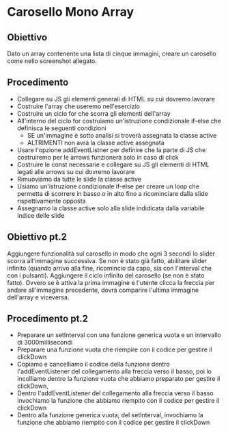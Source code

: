 # Carosello Mono Array

## Obiettivo

Dato un array contenente una lista di cinque immagini, creare un carosello come nello screenshot allegato.

## Procedimento

- Collegare su JS gli elementi generali di HTML su cui dovremo lavorare
- Costruire l'array che useremo nell'esercizio
- Costruire un ciclo for che scorra gli elementi dell'array
- All'interno del ciclo for costruiamo un'istruzione condizionale if-else che definisca le seguenti condizioni
  - SE un'immagine è sotto analisi si troverà assegnata la classe active
  - ALTRIMENTI non avrà la classe active assegnata
- Usare l'opzione addEventListner per definire che la parte di JS che costruiremo per le arrows funzionerà solo in caso di click
- Costruire le const necessarie e collegare su JS gli elementi di HTML legati alle arrows su cui dovremo lavorare
- Rimuoviamo da tutte le slide la classe active
- Usiamo un'istruzione condizionale if-else per creare un loop che permetta di scorrere in basso o in alto fino a ricominciare dalla slide rispettivamente opposta
- Assegnamo la classe active solo alla slide indidicata dalla variabile indice delle slide

## Obiettivo pt.2

Aggiungere funzionalità sul carosello in modo che ogni 3 secondi lo slider scorra all'immagine successiva. Se non è stato già fatto, abilitare slider infinito (quando arrivo alla fine, ricomincio da capo, sia con l'interval che con i pulsanti). Aggiungere il ciclo infinito del carosello (se non è stato fatto). Ovvero se è attiva la prima immagine e l'utente clicca la freccia per andare all'immagine precedente, dovrà comparire l'ultima immagine dell'array e viceversa.

## Procedimento pt.2

- Preparare un setInterval con una funzione generica vuota e un intervallo di 3000millisecondi
- Preparare una funzione vuota che riempire con il codice per gestire il clickDown
- Copiamo e cancelliamo il codice della funzione dentro l'addEventListener del collegamento alla freccia verso il basso, poi lo incolliamo dentro la funzione vuota che abbiamo preparato per gestire il clickDown,
- Dentro l'addEventListener del collegamento alla freccia verso il basso invochiamo la funzione che abbiamo riempito con il codice per gestire il clickDown
- Dentro alla funzione generica vuota, del setInterval, invochiamo la funzione che abbiamo riempito con il codice per gestire il clickDown
